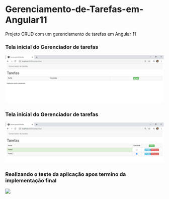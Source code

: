 # Gerenciamento-de-Tarefas-em-Angular11
Projeto CRUD com um gerenciamento de tarefas em Angular 11

### Tela inicial do Gerenciador de tarefas
![](https://github.com/enivaldoqueiroz/Gerenciamento-de-Tarefas-em-Angular11/blob/main/gerenciador-de-tarefas/imagens/IMG001.png)

### Tela inicial do Gerenciador de tarefas
![](https://github.com/enivaldoqueiroz/Gerenciamento-de-Tarefas-em-Angular11/blob/main/gerenciador-de-tarefas/imagens/IMG002.png)

### Realizando o teste da aplicação apos termino da implementação final
![](https://github.com/enivaldoqueiroz/Gerenciamento-de-Tarefas-em-Angular11/blob/main/gerenciador-de-tarefas/imagens/Gerenciador_de_Tarefas_Angular11.gif)
